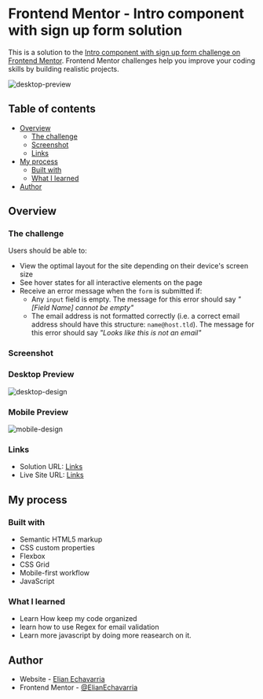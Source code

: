 # Frontend Mentor - Intro component with sign up form solution

This is a solution to the [Intro component with sign up form challenge on Frontend Mentor](https://www.frontendmentor.io/challenges/intro-component-with-signup-form-5cf91bd49edda32581d28fd1). Frontend Mentor challenges help you improve your coding skills by building realistic projects. 

![desktop-preview](https://github.com/user-attachments/assets/47aad0b7-46fc-47b8-8653-a621eed2ba13)



## Table of contents

- [Overview](#overview)
  - [The challenge](#the-challenge)
  - [Screenshot](#screenshot)
  - [Links](#links)
- [My process](#my-process)
  - [Built with](#built-with)
  - [What I learned](#what-i-learned)
- [Author](#author)


## Overview

### The challenge

Users should be able to:

- View the optimal layout for the site depending on their device's screen size
- See hover states for all interactive elements on the page
- Receive an error message when the `form` is submitted if:
  - Any `input` field is empty. The message for this error should say *"[Field Name] cannot be empty"*
  - The email address is not formatted correctly (i.e. a correct email address should have this structure: `name@host.tld`). The message for this error should say *"Looks like this is not an email"*

### Screenshot

### Desktop Preview

![desktop-design](https://github.com/user-attachments/assets/5c1a504d-46d6-48cb-8963-4952920517f9)

### Mobile Preview

![mobile-design](https://github.com/user-attachments/assets/cd480874-ff2e-4a85-a708-91a016dddec3)



### Links

- Solution URL: [Links](https://www.frontendmentor.io/solutions/intro-component-with-signup-form-solution-VO92DQRmq8)
- Live Site URL: [Links](https://elianechavarria.github.io/intro-component-with-signup-form/)

## My process

### Built with

- Semantic HTML5 markup
- CSS custom properties
- Flexbox
- CSS Grid
- Mobile-first workflow
- JavaScript

### What I learned

- Learn How keep my code organized
- learn how to use Regex for email validation
- Learn more javascript by doing more reasearch on it.


## Author

- Website - [Elian Echavarria](https://www.your-site.com)
- Frontend Mentor - [@ElianEchavarria](https://www.frontendmentor.io/profile/ElianEchavarria)



